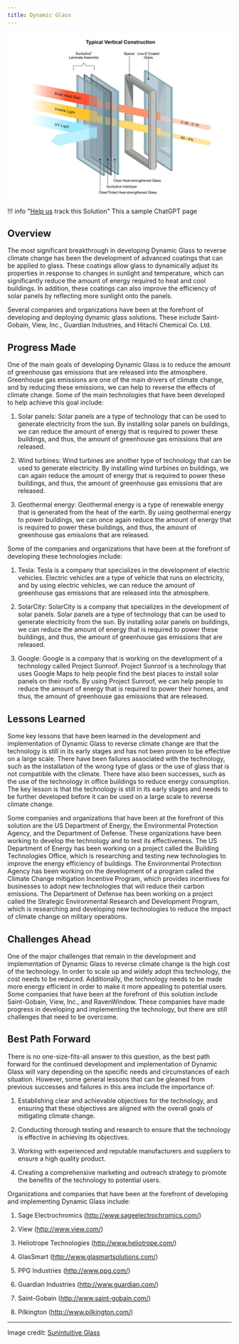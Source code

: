 ```yaml
---
title: Dynamic Glass
---
```


![Cover Image](../static/img/dynamic-glass.jpg)

!!! info "[Help us](../../contribute) track this Solution"
    This a sample ChatGPT page

## Overview

The most significant breakthrough in developing Dynamic Glass to reverse climate change has been the development of advanced coatings that can be applied to glass. These coatings allow glass to dynamically adjust its properties in response to changes in sunlight and temperature, which can significantly reduce the amount of energy required to heat and cool buildings. In addition, these coatings can also improve the efficiency of solar panels by reflecting more sunlight onto the panels.

Several companies and organizations have been at the forefront of developing and deploying dynamic glass solutions. These include Saint-Gobain, View, Inc., Guardian Industries, and Hitachi Chemical Co. Ltd.

## Progress Made

One of the main goals of developing Dynamic Glass is to reduce the amount of greenhouse gas emissions that are released into the atmosphere. Greenhouse gas emissions are one of the main drivers of climate change, and by reducing these emissions, we can help to reverse the effects of climate change. Some of the main technologies that have been developed to help achieve this goal include:

1. Solar panels: Solar panels are a type of technology that can be used to generate electricity from the sun. By installing solar panels on buildings, we can reduce the amount of energy that is required to power these buildings, and thus, the amount of greenhouse gas emissions that are released.

2. Wind turbines: Wind turbines are another type of technology that can be used to generate electricity. By installing wind turbines on buildings, we can again reduce the amount of energy that is required to power these buildings, and thus, the amount of greenhouse gas emissions that are released.

3. Geothermal energy: Geothermal energy is a type of renewable energy that is generated from the heat of the earth. By using geothermal energy to power buildings, we can once again reduce the amount of energy that is required to power these buildings, and thus, the amount of greenhouse gas emissions that are released.

Some of the companies and organizations that have been at the forefront of developing these technologies include:

1. Tesla: Tesla is a company that specializes in the development of electric vehicles. Electric vehicles are a type of vehicle that runs on electricity, and by using electric vehicles, we can reduce the amount of greenhouse gas emissions that are released into the atmosphere.

2. SolarCity: SolarCity is a company that specializes in the development of solar panels. Solar panels are a type of technology that can be used to generate electricity from the sun. By installing solar panels on buildings, we can reduce the amount of energy that is required to power these buildings, and thus, the amount of greenhouse gas emissions that are released.

3. Google: Google is a company that is working on the development of a technology called Project Sunroof. Project Sunroof is a technology that uses Google Maps to help people find the best places to install solar panels on their roofs. By using Project Sunroof, we can help people to reduce the amount of energy that is required to power their homes, and thus, the amount of greenhouse gas emissions that are released.

## Lessons Learned

Some key lessons that have been learned in the development and implementation of Dynamic Glass to reverse climate change are that the technology is still in its early stages and has not been proven to be effective on a large scale. There have been failures associated with the technology, such as the installation of the wrong type of glass or the use of glass that is not compatible with the climate. There have also been successes, such as the use of the technology in office buildings to reduce energy consumption. The key lesson is that the technology is still in its early stages and needs to be further developed before it can be used on a large scale to reverse climate change.

Some companies and organizations that have been at the forefront of this solution are the US Department of Energy, the Environmental Protection Agency, and the Department of Defense. These organizations have been working to develop the technology and to test its effectiveness. The US Department of Energy has been working on a project called the Building Technologies Office, which is researching and testing new technologies to improve the energy efficiency of buildings. The Environmental Protection Agency has been working on the development of a program called the Climate Change mitigation Incentive Program, which provides incentives for businesses to adopt new technologies that will reduce their carbon emissions. The Department of Defense has been working on a project called the Strategic Environmental Research and Development Program, which is researching and developing new technologies to reduce the impact of climate change on military operations.

## Challenges Ahead

One of the major challenges that remain in the development and implementation of Dynamic Glass to reverse climate change is the high cost of the technology. In order to scale up and widely adopt this technology, the cost needs to be reduced. Additionally, the technology needs to be made more energy efficient in order to make it more appealing to potential users. Some companies that have been at the forefront of this solution include Saint-Gobain, View, Inc., and RavenWindow. These companies have made progress in developing and implementing the technology, but there are still challenges that need to be overcome.

## Best Path Forward

There is no one-size-fits-all answer to this question, as the best path forward for the continued development and implementation of Dynamic Glass will vary depending on the specific needs and circumstances of each situation. However, some general lessons that can be gleaned from previous successes and failures in this area include the importance of:

1. Establishing clear and achievable objectives for the technology, and ensuring that these objectives are aligned with the overall goals of mitigating climate change.

2. Conducting thorough testing and research to ensure that the technology is effective in achieving its objectives.

3. Working with experienced and reputable manufacturers and suppliers to ensure a high quality product.

4. Creating a comprehensive marketing and outreach strategy to promote the benefits of the technology to potential users.

Organizations and companies that have been at the forefront of developing and implementing Dynamic Glass include:

1. Sage Electrochromics (http://www.sageelectrochromics.com/)

2. View (http://www.view.com/)

3. Heliotrope Technologies (http://www.heliotrope.com/)

4. GlasSmart (http://www.glasmartsolutions.com/)

5. PPG Industries (http://www.ppg.com/)

6. Guardian Industries (http://www.guardian.com/)

7. Saint-Gobain (http://www.saint-gobain.com/)

8. Pilkington (http://www.pilkington.com/)

---

Image credit: [Sunintuitive Glass](https://suntuitiveglass.com/what-is-dynamic-glass/)
